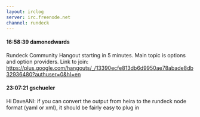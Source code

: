 ```yaml
---
layout: irclog
server: irc.freenode.net
channel: rundeck
---
```


#### 16:58:39 damonedwards
 Rundeck Community Hangout starting in 5 minutes. Main topic is options and option providers. Link to join: https://plus.google.com/hangouts/_/13390ecfe813db6d9950ae78abade8db32936480?authuser=0&hl=en
#### 23:07:21 gschueler
 Hi DaveANI: if you can convert the output from heira to the rundeck node format (yaml or xml), it should be fairly easy to plug in
